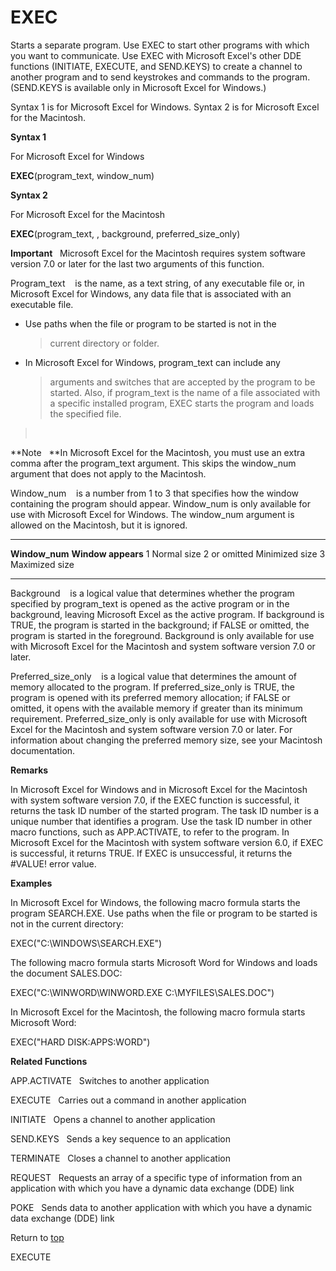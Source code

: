 EXEC
====

Starts a separate program. Use EXEC to start other programs with which
you want to communicate. Use EXEC with Microsoft Excel\'s other DDE
functions (INITIATE, EXECUTE, and SEND.KEYS) to create a channel to
another program and to send keystrokes and commands to the program.
(SEND.KEYS is available only in Microsoft Excel for Windows.)

Syntax 1 is for Microsoft Excel for Windows. Syntax 2 is for Microsoft
Excel for the Macintosh.

**Syntax 1**

For Microsoft Excel for Windows

**EXEC**(program\_text, window\_num)

**Syntax 2**

For Microsoft Excel for the Macintosh

**EXEC**(program\_text, , background, preferred\_size\_only)

**Important**   Microsoft Excel for the Macintosh requires system
software version 7.0 or later for the last two arguments of this
function.

Program\_text    is the name, as a text string, of any executable file
or, in Microsoft Excel for Windows, any data file that is associated
with an executable file.

-   Use paths when the file or program to be started is not in the
    > current directory or folder.

-   In Microsoft Excel for Windows, program\_text can include any
    > arguments and switches that are accepted by the program to be
    > started. Also, if program\_text is the name of a file associated
    > with a specific installed program, EXEC starts the program and
    > loads the specified file.

>  

**Note   **In Microsoft Excel for the Macintosh, you must use an extra
comma after the program\_text argument. This skips the window\_num
argument that does not apply to the Macintosh.

Window\_num    is a number from 1 to 3 that specifies how the window
containing the program should appear. Window\_num is only available for
use with Microsoft Excel for Windows. The window\_num argument is
allowed on the Macintosh, but it is ignored.

  ----------------- --------------------
  **Window\_num**   **Window appears**
  1                 Normal size
  2 or omitted      Minimized size
  3                 Maximized size
  ----------------- --------------------

Background    is a logical value that determines whether the program
specified by program\_text is opened as the active program or in the
background, leaving Microsoft Excel as the active program. If background
is TRUE, the program is started in the background; if FALSE or omitted,
the program is started in the foreground. Background is only available
for use with Microsoft Excel for the Macintosh and system software
version 7.0 or later.

Preferred\_size\_only    is a logical value that determines the amount
of memory allocated to the program. If preferred\_size\_only is TRUE,
the program is opened with its preferred memory allocation; if FALSE or
omitted, it opens with the available memory if greater than its minimum
requirement. Preferred\_size\_only is only available for use with
Microsoft Excel for the Macintosh and system software version 7.0 or
later. For information about changing the preferred memory size, see
your Macintosh documentation.

**Remarks**

In Microsoft Excel for Windows and in Microsoft Excel for the Macintosh
with system software version 7.0, if the EXEC function is successful, it
returns the task ID number of the started program. The task ID number is
a unique number that identifies a program. Use the task ID number in
other macro functions, such as APP.ACTIVATE, to refer to the program. In
Microsoft Excel for the Macintosh with system software version 6.0, if
EXEC is successful, it returns TRUE. If EXEC is unsuccessful, it returns
the \#VALUE! error value.

**Examples**

In Microsoft Excel for Windows, the following macro formula starts the
program SEARCH.EXE. Use paths when the file or program to be started is
not in the current directory:

EXEC(\"C:\\WINDOWS\\SEARCH.EXE\")

The following macro formula starts Microsoft Word for Windows and loads
the document SALES.DOC:

EXEC(\"C:\\WINWORD\\WINWORD.EXE C:\\MYFILES\\SALES.DOC\")

In Microsoft Excel for the Macintosh, the following macro formula starts
Microsoft Word:

EXEC(\"HARD DISK:APPS:WORD\")

**Related Functions**

APP.ACTIVATE   Switches to another application

EXECUTE   Carries out a command in another application

INITIATE   Opens a channel to another application

SEND.KEYS   Sends a key sequence to an application

TERMINATE   Closes a channel to another application

REQUEST   Requests an array of a specific type of information from an
application with which you have a dynamic data exchange (DDE) link

POKE   Sends data to another application with which you have a dynamic
data exchange (DDE) link

Return to [top](#E)

EXECUTE
